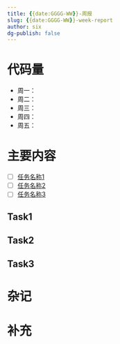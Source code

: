 ```yaml
---
title: {{date:GGGG-WW}}-周报
slug: {{date:GGGG-WW}}-week-report
author: six
dg-publish: false
---
```

# 代码量

- 周一：
- 周二：
- 周三：
- 周四：
- 周五：
# 主要内容

- [ ] [任务名称1](#Task1)
- [ ] [任务名称2](#Task2)
- [ ] [任务名称3](#Task3)

## Task1

## Task2

## Task3

# 杂记

# 补充

